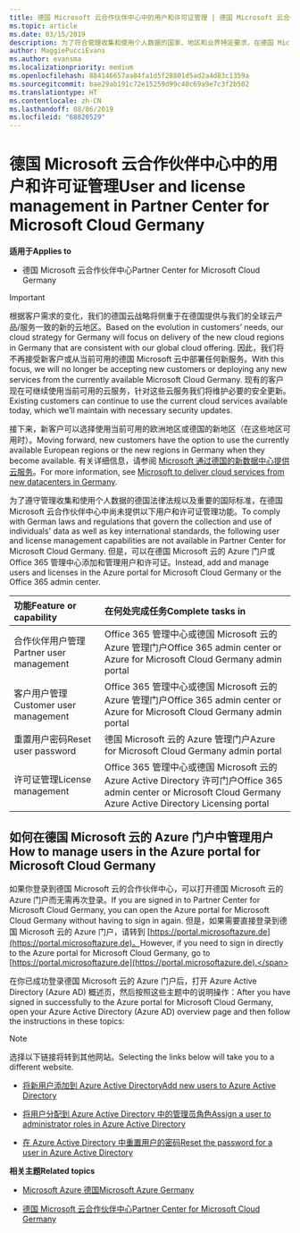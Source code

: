 ```yaml
---
title: 德国 Microsoft 云合作伙伴中心中的用户和许可证管理 | 德国 Microsoft 云合作伙伴中心
ms.topic: article
ms.date: 03/15/2019
description: 为了符合管理收集和使用个人数据的国家、地区和业界特定要求，在德国 Microsoft 云合作伙伴中心中尚未提供用户管理功能。 但是，可以在德国 Microsoft 云的 Azure 门户中添加和管理用户。
author: MaggiePucciEvans
ms.author: evansma
ms.localizationpriority: medium
ms.openlocfilehash: 884146657aa84fa1d5f28801d5ad2a4d83c1359a
ms.sourcegitcommit: bae29ab191c72e15259d99c40c69a9e7c3f2b502
ms.translationtype: HT
ms.contentlocale: zh-CN
ms.lasthandoff: 08/06/2019
ms.locfileid: "68820529"
---
```

# <a name="user-and-license-management-in-partner-center-for-microsoft-cloud-germany"></a><span data-ttu-id="91ddc-104">德国 Microsoft 云合作伙伴中心中的用户和许可证管理</span><span class="sxs-lookup"><span data-stu-id="91ddc-104">User and license management in Partner Center for Microsoft Cloud Germany</span></span>

<span data-ttu-id="91ddc-105">**适用于**</span><span class="sxs-lookup"><span data-stu-id="91ddc-105">**Applies to**</span></span>

-  <span data-ttu-id="91ddc-106">德国 Microsoft 云合作伙伴中心</span><span class="sxs-lookup"><span data-stu-id="91ddc-106">Partner Center for Microsoft Cloud Germany</span></span>

> [!IMPORTANT]
> <span data-ttu-id="91ddc-107">根据客户需求的变化，我们的德国云战略将侧重于在德国提供与我们的全球云产品/服务一致的新的云地区。</span><span class="sxs-lookup"><span data-stu-id="91ddc-107">Based on the evolution in customers’ needs, our cloud strategy for Germany will focus on delivery of the new cloud regions in Germany that are consistent with our global cloud offering.</span></span> <span data-ttu-id="91ddc-108">因此，我们将不再接受新客户或从当前可用的德国 Microsoft 云中部署任何新服务。</span><span class="sxs-lookup"><span data-stu-id="91ddc-108">With this focus, we will no longer be accepting new customers or deploying any new services from the currently available Microsoft Cloud Germany.</span></span> <span data-ttu-id="91ddc-109">现有的客户现在可继续使用当前可用的云服务，针对这些云服务我们将维护必要的安全更新。</span><span class="sxs-lookup"><span data-stu-id="91ddc-109">Existing customers can continue to use the current cloud services available today, which we’ll maintain with necessary security updates.</span></span>
>  
> <span data-ttu-id="91ddc-110">接下来，新客户可以选择使用当前可用的欧洲地区或德国的新地区（在这些地区可用时）。</span><span class="sxs-lookup"><span data-stu-id="91ddc-110">Moving forward, new customers have the option to use the currently available European regions or the new regions in Germany when they become available.</span></span> <span data-ttu-id="91ddc-111">有关详细信息，请参阅 [Microsoft 通过德国的新数据中心提供云服务](https://news.microsoft.com/europe/2018/08/31/microsoft-to-deliver-cloud-services-from-new-datacentres-in-germany-in-2019-to-meet-evolving-customer-needs/)。</span><span class="sxs-lookup"><span data-stu-id="91ddc-111">For more information, see [Microsoft to deliver cloud services from new datacenters in Germany](https://news.microsoft.com/europe/2018/08/31/microsoft-to-deliver-cloud-services-from-new-datacentres-in-germany-in-2019-to-meet-evolving-customer-needs/).</span></span>

<span data-ttu-id="91ddc-112">为了遵守管理收集和使用个人数据的德国法律法规以及重要的国际标准，在德国 Microsoft 云合作伙伴中心中尚未提供以下用户和许可证管理功能。</span><span class="sxs-lookup"><span data-stu-id="91ddc-112">To comply with German laws and regulations that govern the collection and use of individuals' data as well as key international standards, the following user and license management capabilities are not available in Partner Center for Microsoft Cloud Germany.</span></span> <span data-ttu-id="91ddc-113">但是，可以在德国 Microsoft 云的 Azure 门户或 Office 365 管理中心添加和管理用户和许可证。</span><span class="sxs-lookup"><span data-stu-id="91ddc-113">Instead, add and manage users and licenses in the Azure portal for Microsoft Cloud Germany or the Office 365 admin center.</span></span>

<span data-ttu-id="91ddc-114">功能</span><span class="sxs-lookup"><span data-stu-id="91ddc-114">Feature or capability</span></span> | <span data-ttu-id="91ddc-115">在何处完成任务</span><span class="sxs-lookup"><span data-stu-id="91ddc-115">Complete tasks in</span></span>
:--- | :---
<span data-ttu-id="91ddc-116">合作伙伴用户管理</span><span class="sxs-lookup"><span data-stu-id="91ddc-116">Partner user management</span></span> | <span data-ttu-id="91ddc-117">Office 365 管理中心或德国 Microsoft 云的 Azure 管理门户</span><span class="sxs-lookup"><span data-stu-id="91ddc-117">Office 365 admin center or Azure for Microsoft Cloud Germany admin portal</span></span>
<span data-ttu-id="91ddc-118">客户用户管理</span><span class="sxs-lookup"><span data-stu-id="91ddc-118">Customer user management</span></span> | <span data-ttu-id="91ddc-119">Office 365 管理中心或德国 Microsoft 云的 Azure 管理门户</span><span class="sxs-lookup"><span data-stu-id="91ddc-119">Office 365 admin center or Azure for Microsoft Cloud Germany admin portal</span></span>
<span data-ttu-id="91ddc-120">重置用户密码</span><span class="sxs-lookup"><span data-stu-id="91ddc-120">Reset user password</span></span> | <span data-ttu-id="91ddc-121">德国 Microsoft 云的 Azure 管理门户</span><span class="sxs-lookup"><span data-stu-id="91ddc-121">Azure for Microsoft Cloud Germany admin portal</span></span>
<span data-ttu-id="91ddc-122">许可证管理</span><span class="sxs-lookup"><span data-stu-id="91ddc-122">License management</span></span> | <span data-ttu-id="91ddc-123">Office 365 管理中心或德国 Microsoft 云的 Azure Active Directory 许可门户</span><span class="sxs-lookup"><span data-stu-id="91ddc-123">Office 365 admin center or Microsoft Cloud Germany Azure Active Directory Licensing portal</span></span>

## <a name="how-to-manage-users-in-the-azure-portal-for-microsoft-cloud-germany"></a><span data-ttu-id="91ddc-124">如何在德国 Microsoft 云的 Azure 门户中管理用户</span><span class="sxs-lookup"><span data-stu-id="91ddc-124">How to manage users in the Azure portal for Microsoft Cloud Germany</span></span> 

<span data-ttu-id="91ddc-125">如果你登录到德国 Microsoft 云的合作伙伴中心，可以打开德国 Microsoft 云的 Azure 门户而无需再次登录。</span><span class="sxs-lookup"><span data-stu-id="91ddc-125">If you are signed in to Partner Center for Microsoft Cloud Germany, you can open the Azure portal for Microsoft Cloud Germany without having to sign in again.</span></span> <span data-ttu-id="91ddc-126">但是，如果需要直接登录到德国 Microsoft 云的 Azure 门户，请转到 [https://portal.microsoftazure.de](https://portal.microsoftazure.de)。</span><span class="sxs-lookup"><span data-stu-id="91ddc-126">However, if you need to sign in directly to the Azure portal for Microsoft Cloud Germany, go to [https://portal.microsoftazure.de](https://portal.microsoftazure.de).</span></span> 

<span data-ttu-id="91ddc-127">在你已成功登录德国 Microsoft 云的 Azure 门户后，打开 Azure Active Directory (Azure AD) 概述页，然后按照这些主题中的说明操作：</span><span class="sxs-lookup"><span data-stu-id="91ddc-127">After you have signed in successfully to the Azure portal for Microsoft Cloud Germany, open your Azure Active Directory (Azure AD) overview page and then follow the instructions in these topics:</span></span>

> [!NOTE]  
> <span data-ttu-id="91ddc-128">选择以下链接将转到其他网站。</span><span class="sxs-lookup"><span data-stu-id="91ddc-128">Selecting the links below will take you to a different website.</span></span> 

-  [<span data-ttu-id="91ddc-129">将新用户添加到 Azure Active Directory</span><span class="sxs-lookup"><span data-stu-id="91ddc-129">Add new users to Azure Active Directory</span></span>](https://docs.microsoft.com/azure/active-directory/active-directory-users-create-azure-portal)

-  [<span data-ttu-id="91ddc-130">将用户分配到 Azure Active Directory 中的管理员角色</span><span class="sxs-lookup"><span data-stu-id="91ddc-130">Assign a user to administrator roles in Azure Active Directory</span></span>](https://docs.microsoft.com/azure/active-directory/active-directory-users-assign-role-azure-portal)

-  [<span data-ttu-id="91ddc-131">在 Azure Active Directory 中重置用户的密码</span><span class="sxs-lookup"><span data-stu-id="91ddc-131">Reset the password for a user in Azure Active Directory</span></span>](https://docs.microsoft.com/azure/active-directory/active-directory-users-reset-password-azure-portal)

<span data-ttu-id="91ddc-132">**相关主题**</span><span class="sxs-lookup"><span data-stu-id="91ddc-132">**Related topics**</span></span>

-  [<span data-ttu-id="91ddc-133">Microsoft Azure 德国</span><span class="sxs-lookup"><span data-stu-id="91ddc-133">Microsoft Azure Germany</span></span>](https://azure.microsoft.com/global-infrastructure/germany/)

-  [<span data-ttu-id="91ddc-134">德国 Microsoft 云合作伙伴中心</span><span class="sxs-lookup"><span data-stu-id="91ddc-134">Partner Center for Microsoft Cloud Germany</span></span>](partner-center-for-microsoft-cloud-germany.md)


